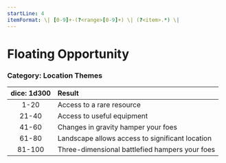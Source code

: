 ```yaml
---
startLine: 4
itemFormat: \| [0-9]+-(?<range>[0-9]+) \| (?<item>.*) \|
---
```

# Floating Opportunity
### Category: Location Themes

| dice: 1d300 | Result |
|:----:|:-------|
| 1-20 | Access to a rare resource |
| 21-40 | Access to useful equipment |
| 41-60 | Changes in gravity hamper your foes |
| 61-80 | Landscape allows access to significant location |
| 81-100 | Three-dimensional battlefied hampers your foes |